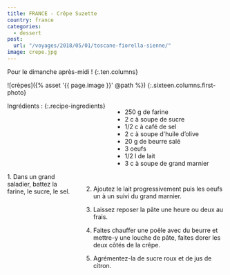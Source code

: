 ```yaml
---
title: FRANCE - Crêpe Suzette
country: france
categories:
  - dessert
post:
  url: "/voyages/2018/05/01/toscane-fiorella-sienne/"
image: crepe.jpg
---
```


Pour le dimanche après-midi !
{:.ten.columns}
<!--fin extrait-->

![crèpes]({% asset '{{ page.image }}' @path %})
{:.sixteen.columns.first-photo}

<div class="four columns" markdown="1">
Ingrédients :
{:.recipe-ingredients}

- 250 g de farine
- 2 c à soupe de sucre
- 1/2 c à café de sel
- 2 c à soupe d'huile d’olive
- 20 g de beurre salé
- 3 oeufs
- 1/2 l de lait
- 3 c à soupe de grand marnier
</div>

<div class="ten columns" markdown="1">
1. Dans un grand saladier, battez la
farine, le sucre, le sel.

2. Ajoutez le lait progressivement puis les
oeufs un à un suivi du grand marnier.

3. Laissez reposer la pâte une heure ou
deux au frais.

4. Faites chauffer une poêle avec du
beurre et mettre-y une louche de pâte,
faites dorer les deux côtés de la crêpe.

5. Agrémentez-la de sucre roux et de jus de
citron.
</div>
